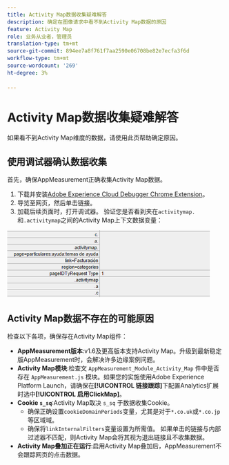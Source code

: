 ```yaml
---
title: Activity Map数据收集疑难解答
description: 确定在图像请求中看不到Activity Map数据的原因
feature: Activity Map
role: 业务从业者，管理员
translation-type: tm+mt
source-git-commit: 894ee7a8f761f7aa2590e06708be82e7ecfa3f6d
workflow-type: tm+mt
source-wordcount: '269'
ht-degree: 3%

---
```



# Activity Map数据收集疑难解答

如果看不到Activity Map维度的数据，请使用此页帮助确定原因。

## 使用调试器确认数据收集

首先，确保AppMeasurement正确收集Activity Map数据。

1. 下载并安装[Adobe Experience Cloud Debugger Chrome Extension](https://docs.adobe.com/content/help/zh_CN/debugger/using/experience-cloud-debugger.html)。
2. 导览至网页，然后单击链接。
3. 加载后续页面时，打开调试器。 验证您是否看到夹在`activitymap.`和`.activitymap`之间的Activity Map上下文数据变量：

![调试器数据](assets/debugger.png)

## Activity Map数据不存在的可能原因

检查以下各项，确保存在Activity Map组件：

* **AppMeasurement版本**:v1.6及更高版本支持Activity Map。升级到最新稳定版AppMeasurement时，会解决许多边缘案例问题。
* **Activity Map模块**:检查文 `AppMeasurement_Module_Activity_Map` 件中是否存在 `AppMeasurement.js` 模块。如果您的实施使用Adobe Experience Platform Launch，请确保在&#x200B;**[!UICONTROL 链接跟踪]**&#x200B;下配置Analytics扩展时选中&#x200B;**[!UICONTROL 启用ClickMap]**。
* **Cookie `s_sq`**:Activity Map取决 `s_sq` 于数据收集Cookie。
   * 确保正确设置`cookieDomainPeriods`变量，尤其是对于`*.co.uk`或`*.co.jp`等区域域。
   * 确保将`linkInternalFilters`变量设置为所需值。 如果单击的链接与内部过滤器不匹配，则Activity Map会将其视为退出链接且不收集数据。
* **Activity Map叠加正在运行**:启用Activity Map叠加后，AppMeasurement不会跟踪网页的点击数据。
